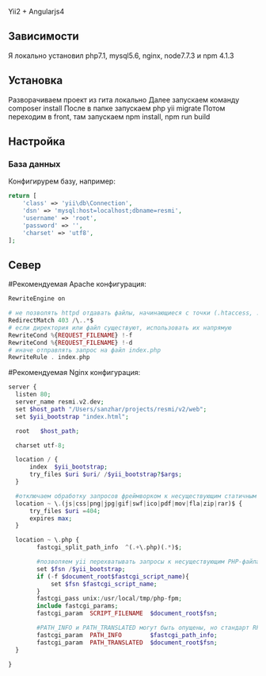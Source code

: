 Yii2 + Angularjs4

Зависимости
------------

Я локально установил php7.1, mysql5.6, nginx, node7.7.3 и npm 4.1.3

Установка
-------------

Разворачиваем проект из гита локально
Далее запускаем команду composer install
После в папке запускаем php yii migrate
Потом переходим в front, там запускаем npm install, npm run build

Настройка
-------------

### База данных

Конфигирурем базу, например:

```php
return [
    'class' => 'yii\db\Connection',
    'dsn' => 'mysql:host=localhost;dbname=resmi',
    'username' => 'root',
    'password' => '',
    'charset' => 'utf8',
];

```

Север
-------------

#Рекомендуемая Apache конфигурация:

```php
RewriteEngine on

# не позволять httpd отдавать файлы, начинающиеся с точки (.htaccess, .svn, .git и прочие)
RedirectMatch 403 /\..*$
# если директория или файл существуют, использовать их напрямую
RewriteCond %{REQUEST_FILENAME} !-f
RewriteCond %{REQUEST_FILENAME} !-d
# иначе отправлять запрос на файл index.php
RewriteRule . index.php
```

#Рекомендуемая Nginx конфигурация:

```php
server {
  listen 80;
  server_name resmi.v2.dev;
  set $host_path "/Users/sanzhar/projects/resmi/v2/web";
  set $yii_bootstrap "index.html";

  root   $host_path;

  charset utf-8;

  location / {
      index  $yii_bootstrap;
      try_files $uri $uri/ /$yii_bootstrap?$args;
  }

  #отключаем обработку запросов фреймворком к несуществующим статичным файлам
  location ~ \.(js|css|png|jpg|gif|swf|ico|pdf|mov|fla|zip|rar)$ {
      try_files $uri =404;
      expires max;
  }

  location ~ \.php {
        fastcgi_split_path_info  ^(.+\.php)(.*)$;

        #позволяем yii перехватывать запросы к несуществующим PHP-файлам
        set $fsn /$yii_bootstrap;
        if (-f $document_root$fastcgi_script_name){
            set $fsn $fastcgi_script_name;
        }
        fastcgi_pass unix:/usr/local/tmp/php-fpm;
        include fastcgi_params;
        fastcgi_param  SCRIPT_FILENAME  $document_root$fsn;

        #PATH_INFO и PATH_TRANSLATED могут быть опущены, но стандарт RFC 3875 определяет для CGI
        fastcgi_param  PATH_INFO        $fastcgi_path_info;
        fastcgi_param  PATH_TRANSLATED  $document_root$fsn;
  }

}
```
